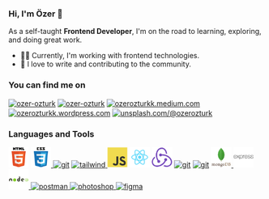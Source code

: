 ### Hi, I'm Özer 👋

As a self-taught <b>Frontend Developer</b>, I'm on the road to learning, exploring, and doing great work.

   

- 👨‍💻 Currently, I'm working with frontend technologies.
- 📝 I love to write and contributing to the community.


<h3 align="left">You can find me on</h3>
<p align="left">
<a href="https://www.linkedin.com/in/ozerozturk/" target="blank"><img align="center" src="https://cdn.jsdelivr.net/npm/simple-icons@3.0.1/icons/linkedin.svg" alt="ozer-ozturk" height="25" width="30" /></a>
<a href="https://twitter.com/ozerozturkkk" target="blank"><img align="center" src="https://cdn.jsdelivr.net/npm/simple-icons@v3/icons/twitter.svg" alt="ozer-ozturk" height="25" width="30" /></a>
<a href="https://ozerozturkk.medium.com/" target="blank"><img align="center" src="https://cdn.jsdelivr.net/npm/simple-icons@3.0.1/icons/medium.svg" alt="ozerozturkk.medium.com" height="25" width="30" /></a>
<a href="https://ozerozturkk.wordpress.com/" target="blank"><img align="center" src="https://cdn.jsdelivr.net/npm/simple-icons@3.13.0/icons/wordpress.svg" alt="ozerozturkk.wordpress.com" height="25" width="30" /></a>
 <a href="https://unsplash.com/@ozerozturk" target="blank"><img align="center" src="https://cdn.jsdelivr.net/npm/simple-icons@3.0.1/icons/unsplash.svg" alt="unsplash.com/@ozerozturk" height="25" width="30" /></a>
</p>




   
<h3 align="left">Languages and Tools</h3>
<p align="left">
<a href="https://developer.mozilla.org/en-US/docs/Web/HTML" target="_blank"> <img src="https://raw.githubusercontent.com/devicons/devicon/master/icons/html5/html5-original-wordmark.svg" alt="html5" width="40" height="40"/></a> 
<a href="https://developer.mozilla.org/en-US/docs/Web/CSS" target="_blank"> <img src="https://raw.githubusercontent.com/devicons/devicon/master/icons/css3/css3-original-wordmark.svg" alt="css3" width="40" height="40"/>
<a href="https://getbootstrap.com/" target="_blank"> <img src="https://raw.githubusercontent.com/rahulbanerjee26/githubAboutMeGenerator/main/icons/bootstrap.svg" alt="git" width="40" height="40"/></a>
   <a href="https://tailwindcss.com/" target="_blank" rel="noreferrer"> <img src="https://www.vectorlogo.zone/logos/tailwindcss/tailwindcss-icon.svg" alt="tailwind" width="40" height="40"/> </a>
<a href="https://developer.mozilla.org/en-US/docs/Web/JavaScript" target="_blank"><img src="https://raw.githubusercontent.com/devicons/devicon/master/icons/javascript/javascript-original.svg" alt="javascript" width="40" height="40"/></a>
<a href="https://reactjs.org/" target="_blank"><img width="40" height="40" src="https://raw.githubusercontent.com/github/explore/80688e429a7d4ef2fca1e82350fe8e3517d3494d/topics/react/react.png"></a>
<a href="https://redux.js.org" target="_blank"> <img src="https://raw.githubusercontent.com/devicons/devicon/master/icons/redux/redux-original.svg" alt="redux" width="40" height="40"/></a>
<a href="https://git-scm.com/" target="_blank"> <img src="https://www.vectorlogo.zone/logos/git-scm/git-scm-icon.svg" alt="git" width="40" height="40"/></a>
<a href="https://firebase.google.com/" target="_blank"> <img src="https://raw.githubusercontent.com/rahulbanerjee26/githubAboutMeGenerator/main/icons/firebase.svg" alt="git" width="40" height="40"/></a>
   <a href="https://www.mongodb.com/" target="_blank" rel="noreferrer"> <img src="https://raw.githubusercontent.com/devicons/devicon/master/icons/mongodb/mongodb-original-wordmark.svg" alt="mongodb" width="40" height="40"/>
      <a href="https://expressjs.com" target="_blank" rel="noreferrer"> <img src="https://raw.githubusercontent.com/devicons/devicon/master/icons/express/express-original-wordmark.svg" alt="express" width="40" height="40"/>
         <a href="https://nodejs.org" target="_blank" rel="noreferrer"> <img src="https://raw.githubusercontent.com/devicons/devicon/master/icons/nodejs/nodejs-original-wordmark.svg" alt="nodejs" width="40" height="40"/> </a>
   <a href="https://postman.com" target="_blank" rel="noreferrer"> <img src="https://www.vectorlogo.zone/logos/getpostman/getpostman-icon.svg" alt="postman" width="40" height="40"/> </a>
<a href="https://www.adobe.com/products/photoshop.html" target="_blank"> <img src="https://github.com/rahulbanerjee26/githubProfileReadmeGenerator/blob/main/icons/photoshop.svg" alt="photoshop" width="40" height="40"/>
<a href="https://www.figma.com/" target="_blank" rel="noreferrer"> <img src="https://www.vectorlogo.zone/logos/figma/figma-icon.svg" alt="figma" width="40" height="40"/>



